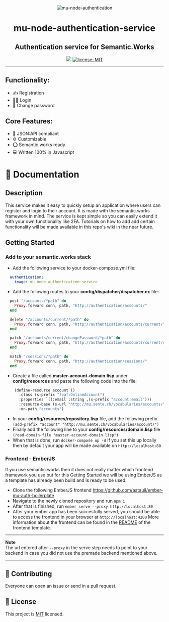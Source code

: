 <p align="center">
    <img src="https://user-images.githubusercontent.com/52280338/127743566-8a3746ea-8116-40a7-9f8c-51a20259d27f.png" alt="mu-node-authentication" />
</p>
<h1 align="center">mu-node-authentication-service</h1>
<h2 align="center">Authentication service for Semantic.Works</h2>

<p align="center">
  <img src="https://img.shields.io/badge/version-1.0.0-blue.svg?cacheSeconds=2592000" />
  <a href="LICENSE">
    <img src="https://img.shields.io/badge/license-MIT-yellow.svg" alt="license: MIT" />
  </a>
  </a>
</p>

---

## Functionality:

- :writing_hand: Registration
- :red_haired_man: Login 
- :key: Change password

## Core Features:

- :page_with_curl: JSON:API compliant
- :gear: Customizable
- :o: Semantic.works ready
- :computer: Written 100% in Javascript

# :open_book: Documentation

## Description
This service makes it easy to quickly setup an application where users can register and login to their account. It is made with the semantic.works framework in mind. The service is kept simple so you can easily extend it with your own functionality like 2FA. Tutorials on how to add add certain functionality will be made available in this repo's wiki in the near future. 

## Getting Started

### Add to your semantic.works stack
- Add the following service to your docker-compose.yml file: 
```yml
  authentication: 
    image: mu-node-authentication-service
```
- Add the following routes to your **config/dispatcher/dispatcher.ex** file: 
```elixir
  post "/accounts/*path" do
    Proxy.forward conn, path, "http://authentication/accounts/" 
  end

  delete "/accounts/current/*path" do
    Proxy.forward conn, path, "http://authentication/accounts/current/" 
  end

  patch "/accounts/current/changePassword/*path" do
    Proxy.forward conn, path, "http://authentication/accounts/current/changePassword/" 
  end

  match "/sessions/*path" do
    Proxy.forward conn, path, "http://authentication/sessions/" 
  end
```
- Create a file called **master-account-domain.lisp** under **config/resources** and paste the following code into the file:
```lisp
    (define-resource account ()
      :class (s-prefix "foaf:OnlineAccount")
      :properties `((:email :string ,(s-prefix "account:email")))
      :resource-base (s-url "http://mu.semte.ch/vocabularies/accounts/")
      :on-path "accounts")
```
- In your **config/resources/repository.lisp** file, add the following prefix <br>
 `(add-prefix "account" "http://mu.semte.ch/vocabularies/account/")`
- Finally add the following line to your **config/resources/domain.lisp** file
`(read-domain-file "master-account-domain.lisp")`
- When that is done, run `docker-compose up -d`
If you set this up locally then by default your app will be made available on `http://localhost:80`

### Frontend - EmberJS
If you use semantic.works then it does not really matter which frontend framework you use but for this Getting Started we will be using EmberJS as a template has already been build and is ready to be used.

- Clone the following EmberJS frontend https://github.com/aatauil/ember-mu-auth-boilerplate
- Navigate to the newly cloned repository and run `npm i`
- After that is finished, run `ember serve --proxy http://localhost:80`
- After your ember app has been succesfully served, you should be able to access the frontend in your browser at `http://localhost:4200`
More information about the frontend can be found in the [README](https://github.com/aatauil/ember-mu-auth-boilerplate/blob/master/README.md) of the frontend template.

---

**Note** <br>
The url entered after `--proxy` in the serve step needs to point to your backend in case you did not use the premade backend mentioned above.
  
---

## :orange_heart: Contributing

Everyone can open an issue or send in a pull request.


## 📝 License

This project is [MIT](LICENSE) licensed.

